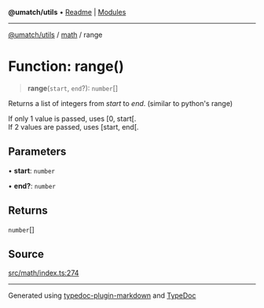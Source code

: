 **@umatch/utils** • [Readme](../../index.md) \| [Modules](../../modules.md)

***

[@umatch/utils](../../modules.md) / [math](../index.md) / range

# Function: range()

> **range**(`start`, `end`?): `number`[]

Returns a list of integers from *start* to *end*.
(similar to python's range)

If only 1 value is passed, uses [0, start[.<br>
If 2 values are passed, uses [start, end[.

## Parameters

• **start**: `number`

• **end?**: `number`

## Returns

`number`[]

## Source

[src/math/index.ts:274](https://github.com/umatch-oficial/utils/blob/4c813c4/src/math/index.ts#L274)

***

Generated using [typedoc-plugin-markdown](https://www.npmjs.com/package/typedoc-plugin-markdown) and [TypeDoc](https://typedoc.org/)
